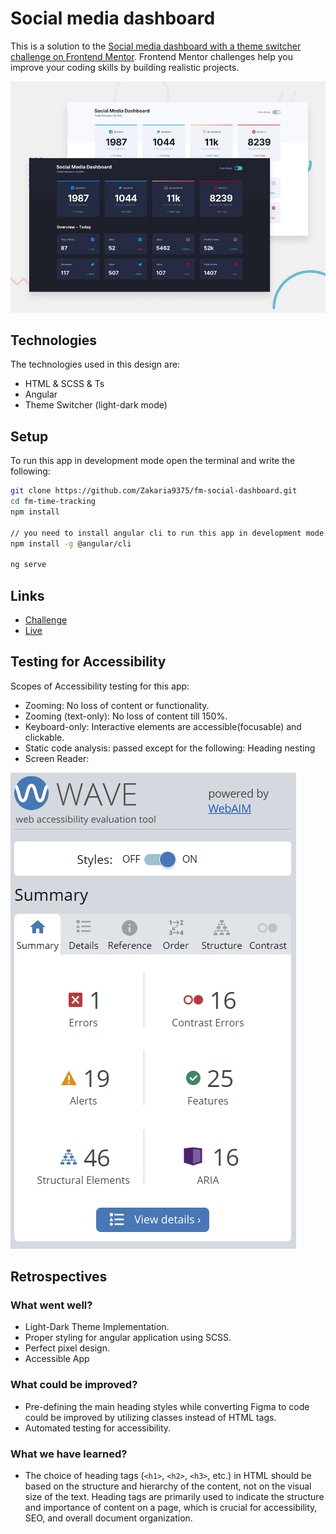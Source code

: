 # Social media dashboard

This is a solution to the [Social media dashboard with a theme switcher challenge on Frontend Mentor](https://www.frontendmentor.io/challenges/social-media-dashboard-with-theme-switcher-6oY8ozp_H). Frontend Mentor challenges help you improve your coding skills by building realistic projects.  

![Design preview](./src/assets/design/desktop-preview.jpg)

## Technologies

The technologies used in this design are:

* HTML & SCSS & Ts
* Angular
* Theme Switcher (light-dark mode)

## Setup

To run this app in development mode open the terminal and write the following:

```sh  
git clone https://github.com/Zakaria9375/fm-social-dashboard.git 
cd fm-time-tracking  
npm install 
 
// you need to install angular cli to run this app in development mode
npm install -g @angular/cli

ng serve
```

## Links

* [Challenge](https://www.frontendmentor.io/challenges/social-media-dashboard-with-theme-switcher-6oY8ozp_H)  
* [Live](https://za-social-dashboard.netlify.app/)

## Testing for Accessibility

Scopes of Accessibility testing for this app:  

* Zooming: No loss of content or functionality.
* Zooming (text-only): No loss of content till 150%.
* Keyboard-only: Interactive elements are accessible(focusable) and clickable.
* Static code analysis: passed except for the following: Heading nesting  
* Screen Reader: 

![Accessibility test](./src/assets/access.png)

## Retrospectives  

### What went well?

* Light-Dark Theme Implementation.
* Proper styling for angular application using SCSS.
* Perfect pixel design.
* Accessible App

### What could be improved?

* Pre-defining the main heading styles while converting Figma to code could be improved by utilizing classes instead of HTML tags.
* Automated testing for accessibility.

### What we have learned?  

* The choice of heading tags (`<h1>`, `<h2>`, `<h3>`, etc.) in HTML should be based on the structure and hierarchy of the content, not on the visual size of the text. Heading tags are primarily used to indicate the structure and importance of content on a page, which is crucial for accessibility, SEO, and overall document organization.  
